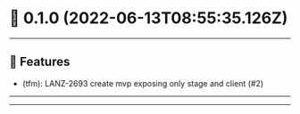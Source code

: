 # :confetti_ball: 0.1.0 (2022-06-13T08:55:35.126Z)
- - -
## :hammer: Features
* (tfm): LANZ-2693 create mvp exposing only stage and client (#2)
- - -
- - -
